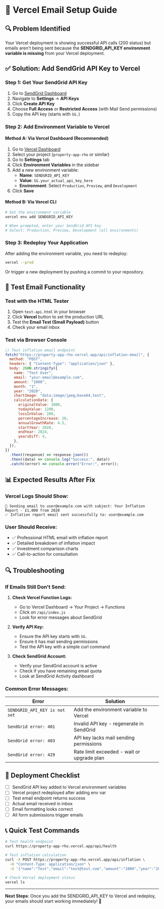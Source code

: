 # 📧 Vercel Email Setup Guide

## 🔍 Problem Identified

Your Vercel deployment is showing successful API calls (200 status) but emails aren't being sent because the **SENDGRID_API_KEY environment variable is missing** from your Vercel deployment.

## ✅ Solution: Add SendGrid API Key to Vercel

### **Step 1: Get Your SendGrid API Key**

1. Go to [SendGrid Dashboard](https://app.sendgrid.com/)
2. Navigate to **Settings** → **API Keys**
3. Click **Create API Key**
4. Choose **Full Access** or **Restricted Access** (with Mail Send permissions)
5. Copy the API key (starts with `SG.`)

### **Step 2: Add Environment Variable to Vercel**

#### **Method A: Via Vercel Dashboard (Recommended)**

1. Go to [Vercel Dashboard](https://vercel.com/dashboard)
2. Select your project (`property-app-rho` or similar)
3. Go to **Settings** tab
4. Click **Environment Variables** in the sidebar
5. Add a new environment variable:
   - **Name**: `SENDGRID_API_KEY`
   - **Value**: `SG.your_actual_api_key_here`
   - **Environment**: Select `Production`, `Preview`, and `Development`
6. Click **Save**

#### **Method B: Via Vercel CLI**

```bash
# Set the environment variable
vercel env add SENDGRID_API_KEY

# When prompted, enter your SendGrid API key
# Select: Production, Preview, Development (all environments)
```

### **Step 3: Redeploy Your Application**

After adding the environment variable, you need to redeploy:

```bash
vercel --prod
```

Or trigger a new deployment by pushing a commit to your repository.

## 🧪 Test Email Functionality

### **Test with the HTML Tester**

1. Open `test-api.html` in your browser
2. Click **Vercel** button to set the production URL
3. Test the **Email Test (Small Payload)** button
4. Check your email inbox

### **Test via Browser Console**

```javascript
// Test inflation email endpoint
fetch("https://property-app-rho.vercel.app/api/inflation-email", {
  method: "POST",
  headers: { "Content-Type": "application/json" },
  body: JSON.stringify({
    name: "Test User",
    email: "your-email@example.com",
    amount: "1000",
    month: "1",
    year: "2020",
    chartImage: "data:image/jpeg;base64,test",
    calculationData: {
      originalValue: 1000,
      todayValue: 1200,
      lossInValue: 200,
      percentageIncrease: 20,
      annualGrowthRate: 4.5,
      startYear: 2020,
      endYear: 2024,
      yearsDiff: 4,
    },
  }),
})
  .then((response) => response.json())
  .then((data) => console.log("Success:", data))
  .catch((error) => console.error("Error:", error));
```

## 📊 Expected Results After Fix

### **Vercel Logs Should Show:**

```
📧 Sending email to user@example.com with subject: Your Inflation Report - £1,000 from 2020
✅ Inflation report email sent successfully to: user@example.com
```

### **User Should Receive:**

- ✅ Professional HTML email with inflation report
- ✅ Detailed breakdown of inflation impact
- ✅ Investment comparison charts
- ✅ Call-to-action for consultation

## 🔍 Troubleshooting

### **If Emails Still Don't Send:**

1. **Check Vercel Function Logs:**

   - Go to Vercel Dashboard → Your Project → Functions
   - Click on `/api/index.js`
   - Look for error messages about SendGrid

2. **Verify API Key:**

   - Ensure the API key starts with `SG.`
   - Ensure it has mail sending permissions
   - Test the API key with a simple curl command

3. **Check SendGrid Account:**
   - Verify your SendGrid account is active
   - Check if you have remaining email quota
   - Look at SendGrid Activity dashboard

### **Common Error Messages:**

| Error                         | Solution                                   |
| ----------------------------- | ------------------------------------------ |
| `SENDGRID_API_KEY is not set` | Add the environment variable to Vercel     |
| `SendGrid error: 401`         | Invalid API key - regenerate in SendGrid   |
| `SendGrid error: 403`         | API key lacks mail sending permissions     |
| `SendGrid error: 429`         | Rate limit exceeded - wait or upgrade plan |

## 🚀 Deployment Checklist

- [ ] SendGrid API key added to Vercel environment variables
- [ ] Vercel project redeployed after adding env var
- [ ] Test email endpoint returns success
- [ ] Actual email received in inbox
- [ ] Email formatting looks correct
- [ ] All form submissions trigger emails

## 📞 Quick Test Commands

```bash
# Test health endpoint
curl https://property-app-rho.vercel.app/api/health

# Test inflation calculation
curl -X POST https://property-app-rho.vercel.app/api/inflation \
  -H "Content-Type: application/json" \
  -d '{"name":"Test","email":"test@test.com","amount":"1000","year":"2020","month":"1"}'

# Check Vercel deployment status
vercel ls
```

---

**Next Steps**: Once you add the SENDGRID_API_KEY to Vercel and redeploy, your emails should start working immediately! 🎉
